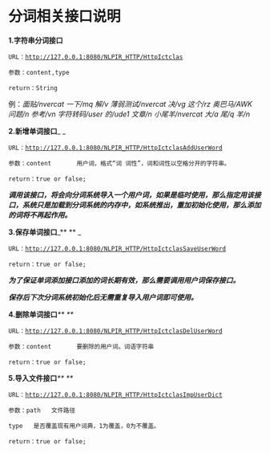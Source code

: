 # 分词相关接口说明

**1.字符串分词接口**

`URL：`[`http://127.0.0.1:8080/NLPIR_HTTP/HttpIctclas`](http://127.0.0.1:8080/NLPIR_HTTP/HttpIctclas)

`参数：content,type`

`return：String`

例：_面贴/nvercat    一下/mq    解/v    薄弱测试/nvercat    决/vg    这个/rz    奥巴马/AWK    问题/n    参考/vn    字符转码/user    的/ude1    文章/n    小尾羊/nvercat    大/a    尾/q    羊/n_

**2.新增单词接口**_    _

`URL：`[`http://127.0.0.1:8080/NLPIR_HTTP/HttpIctclasAddUserWord`](http://127.0.0.1:8080/NLPIR_HTTP/HttpIctclas)

`参数：content       用户词，格式“词 词性”，词和词性以空格分开的字符串。`

`return：true or false;`

_**调用该接口，将会向分词系统导入一个用户词，如果是临时使用，那么指定用该接口，系统只是加载到分词系统的内存中，如系统推出，重加初始化使用，那么添加的词将不再起作用。**_

**3.保存单词接口**_**   ** _

`URL：`[`http://127.0.0.1:8080/NLPIR_HTTP/HttpIctclasSaveUserWord`](http://127.0.0.1:8080/NLPIR_HTTP/HttpIctclas)

`return：true or false;`

_**为了保证单词添加接口添加的词长期有效，那么需要调用用户词保存接口。**_

_**保存后下次分词系统初始化后无需重复导入用户词即可使用。**_

**4.删除单词接口**_**    **_

`URL：`[`http://127.0.0.1:8080/NLPIR_HTTP/HttpIctclasDelUserWord`](http://127.0.0.1:8080/NLPIR_HTTP/HttpIctclas)

`参数：content       要删除的用户词。词语字符串`

`return：true or false;`

**5.导入文件接口**_**    **_

`URL：`[`http://127.0.0.1:8080/NLPIR_HTTP/HttpIctclasImpUserDict`](http://127.0.0.1:8080/NLPIR_HTTP/HttpIctclas)

`参数：path   文件路径`

`type   是否覆盖现有用户词典，1为覆盖，0为不覆盖。`

`return：true or false;`

